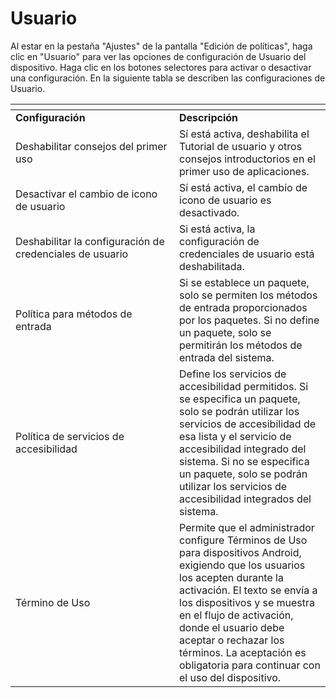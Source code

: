 # Usuario

Al estar en la pestaña "Ajustes" de la pantalla "Edición de políticas", haga clic en "Usuario" para ver las opciones de configuración de Usuario del dispositivo. Haga clic en los botones selectores para activar o desactivar una configuración. En la siguiente tabla se describen las configuraciones de Usuario.

<table data-header-hidden><thead><tr><th width="246"></th><th></th></tr></thead><tbody><tr><td><strong>Configuración</strong></td><td><strong>Descripción</strong></td></tr><tr><td>Deshabilitar consejos del primer uso</td><td>Sí está activa, deshabilita el Tutorial de usuario y otros consejos introductorios en el primer uso de aplicaciones.</td></tr><tr><td>Desactivar el cambio de icono de usuario</td><td>Sí está activa, el cambio de icono de usuario es desactivado.</td></tr><tr><td>Deshabilitar la configuración de credenciales de usuario</td><td>Si está activa, la configuración de credenciales de usuario está deshabilitada.</td></tr><tr><td>Política para métodos de entrada</td><td>Si se establece un paquete, solo se permiten los métodos de entrada proporcionados por los paquetes. Si no define un paquete, solo se permitirán los métodos de entrada del sistema.</td></tr><tr><td>Política de servicios de accesibilidad</td><td>Define los servicios de accesibilidad permitidos. Si se especifica un paquete, solo se podrán utilizar los servicios de accesibilidad de esa lista y el servicio de accesibilidad integrado del sistema. Si no se especifica un paquete, solo se podrán utilizar los servicios de accesibilidad integrados del sistema.</td></tr><tr><td>Término de Uso</td><td>Permite que el administrador configure Términos de Uso para dispositivos Android, exigiendo que los usuarios los acepten durante la activación. El texto se envía a los dispositivos y se muestra en el flujo de activación, donde el usuario debe aceptar o rechazar los términos. La aceptación es obligatoria para continuar con el uso del dispositivo.</td></tr></tbody></table>
